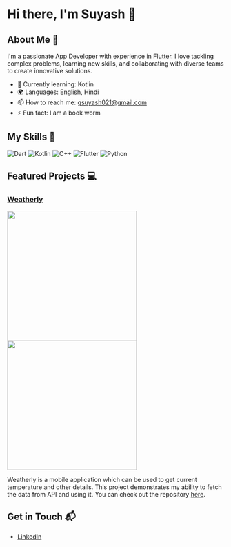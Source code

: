 # Hi there, I'm Suyash 👋

## About Me 🚀

I'm a passionate App Developer with experience in Flutter. I love tackling complex problems, learning new skills, and collaborating with diverse teams to create innovative solutions.

- 🌱 Currently learning: Kotlin
- 🌍 Languages: English, Hindi
- 📫 How to reach me: gsuyash021@gmail.com
- ⚡ Fun fact: I am a book worm
## My Skills 🧠

![Dart](https://img.shields.io/badge/Dart-0175C2?style=for-the-badge&logo=dart&logoColor=white)
![Kotlin](https://img.shields.io/badge/Kotlin-B125EA?style=for-the-badge&logo=kotlin&logoColor=white)
![C++](https://img.shields.io/badge/C%2B%2B-00599C?style=for-the-badge&logo=c%2B%2B&logoColor=white)
![Flutter](https://img.shields.io/badge/Flutter-02569B?style=for-the-badge&logo=flutter&logoColor=white)
![Python](https://img.shields.io/badge/Python-FFD43B?style=for-the-badge&logo=python&logoColor=blue)


## Featured Projects 💻

### [Weatherly](project_1_link)

 <img src ="https://user-images.githubusercontent.com/78982011/229311213-b48199c0-1437-43e5-883f-70a96d25d15d.jpg" width = "300">   <img src = "https://user-images.githubusercontent.com/78982011/229311219-34d158d4-033a-4c09-8009-6f42542614b3.jpg" width = "300"> 

Weatherly is a mobile application which can be used to get current temperature and other details. This project demonstrates my ability to fetch the data from API and using it. You can check out the repository [here](https://github.com/Gsuyash20/wclimate).



## Get in Touch 📬

- [LinkedIn](https://www.linkedin.com/in/gsuyash/)

<!---
Gsuyash20/Gsuyash20 is a ✨ special ✨ repository because its README.md (this file) appears on your GitHub profile.
You can click the Preview link to take a look at your changes.
--->
